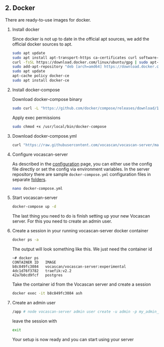 ## 2. Docker

There are ready-to-use images for docker.

1. Install docker

   Since docker is not up to date in the official apt sources, we add the official docker sources to apt.

   ```bash
   sudo apt update
   sudo apt install apt-transport-https ca-certificates curl software-properties-common
   curl -fsSL https://download.docker.com/linux/ubuntu/gpg | sudo apt-key add -
   sudo add-apt-repository "deb [arch=amd64] https://download.docker.com/linux/ubuntu focal stable"
   sudo apt update
   apt-cache policy docker-ce
   sudo apt install docker-ce
   ```

2. Install docker-compose

   Download docker-compose binary

   ```bash
   sudo curl -L "https://github.com/docker/compose/releases/download/1.29.1/docker-compose-$(uname -s)-$(uname -m)" -o /usr/local/bin/docker-compose
   ```

   Apply exec permissions

   ```bash
   sudo chmod +x /usr/local/bin/docker-compose
   ```

3. Download docker-compose.yml

   ```bash
   curl "https://raw.githubusercontent.com/vocascan/vocascan-server/main/docker/docker-compose.yml" -o docker-compose.yml
   ```

4. Configure vocascan-server

   As described in the [configuration](vocascan-server/configuration) page, you can either use the config file directly
   or set the config via environment variables. In the server repository there are sample `docker-compose.yml`
   configuration files in separate [folders](https://github.com/vocascan/vocascan-server/tree/main/docker).

   ```bash
   nano docker-compose.yml
   ```

5. Start vocascan-server

   ```bash
   docker-compose up -d
   ```

   The last thing you need to do is finish setting up your new Vocascan server. For this you need to create an admin user.

6. Create a session in your running vocascan-server docker container

   ```bash
   docker ps -a
   ```

   The output will look something like this. We just need the container id
   ```
   ~# docker ps
   CONTAINER ID   IMAGE                                
   b8c849fc3084   vocascan/vocascan-server:experimental   
   4dc1d76f3782   traefik:v2.2                          
   42a7b0cd9fcf   postgres  
   ```      

   Take the container id from the Vocascan server and create a session
   ```bash
   docker exec -it b8c849fc3084 ash
   ```

7. Create an admin user

   ```bash
   /app # node vocascan-server admin user create -u admin -p my_admin_password -e admin -r admin
   ```
   
   leave the session with
   ```bash
   exit
   ```

   Your setup is now ready and you can start using your server
